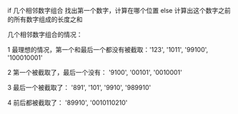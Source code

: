 if 几个相邻数字组合
    找出第一个数字，计算在哪个位置
else
    计算出这个数字之前的所有数字组成的长度之和

几个相邻数字组合的情况：

1 最理想的情况，第一个和最后一个都没有被截取：'123', '1011', '99100', '100010001'

2 第一个被截取了，最后一个没有： '9100', '00101', '0010001'

3 最后一个被截取了： '891', '101', '9910', '989910'

4 前后都被截取了： '89910', '0010110210'


